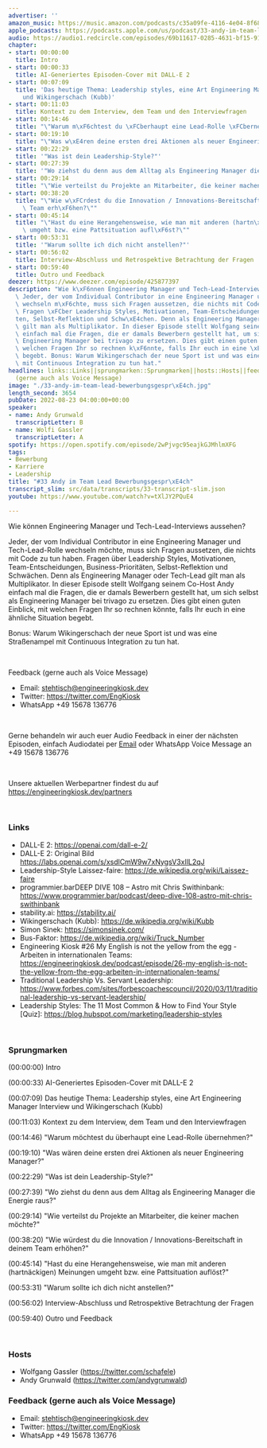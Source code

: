```yaml
---
advertiser: ''
amazon_music: https://music.amazon.com/podcasts/c35a09fe-4116-4e04-8f68-77d61b112e46/episodes/0550735b-e673-45ff-bd8b-67815763e651/engineering-kiosk-33-andy-im-team-lead-bewerbungsgespr%C3%A4ch
apple_podcasts: https://podcasts.apple.com/us/podcast/33-andy-im-team-lead-bewerbungsgespr%C3%A4ch/id1603082924?i=1000577040259&uo=4
audio: https://audio1.redcircle.com/episodes/69b11617-0285-4631-bf15-9121e0a0c30b/stream.mp3
chapter:
- start: 00:00:00
  title: Intro
- start: 00:00:33
  title: AI-Generiertes Episoden-Cover mit DALL-E 2
- start: 00:07:09
  title: 'Das heutige Thema: Leadership styles, eine Art Engineering Manager Interview
    und Wikingerschach (Kubb)'
- start: 00:11:03
  title: Kontext zu dem Interview, dem Team und den Interviewfragen
- start: 00:14:46
  title: "\"Warum m\xF6chtest du \xFCberhaupt eine Lead-Rolle \xFCbernehmen?\""
- start: 00:19:10
  title: "\"Was w\xE4ren deine ersten drei Aktionen als neuer Engineering Manager?\""
- start: 00:22:29
  title: '"Was ist dein Leadership-Style?"'
- start: 00:27:39
  title: '"Wo ziehst du denn aus dem Alltag als Engineering Manager die Energie raus?"'
- start: 00:29:14
  title: "\"Wie verteilst du Projekte an Mitarbeiter, die keiner machen m\xF6chte?\""
- start: 00:38:20
  title: "\"Wie w\xFCrdest du die Innovation / Innovations-Bereitschaft in deinem\
    \ Team erh\xF6hen?\""
- start: 00:45:14
  title: "\"Hast du eine Herangehensweise, wie man mit anderen (hartn\xE4ckigen) Meinungen\
    \ umgeht bzw. eine Pattsituation aufl\xF6st?\""
- start: 00:53:31
  title: '"Warum sollte ich dich nicht anstellen?"'
- start: 00:56:02
  title: Interview-Abschluss und Retrospektive Betrachtung der Fragen
- start: 00:59:40
  title: Outro und Feedback
deezer: https://www.deezer.com/episode/425877397
description: "Wie k\xF6nnen Engineering Manager und Tech-Lead-Interviews aussehen?\
  \ Jeder, der vom Individual Contributor in eine Engineering Manager und Tech-Lead-Rolle\
  \ wechseln m\xF6chte, muss sich Fragen aussetzen, die nichts mit Code zu tun haben.\
  \ Fragen \xFCber Leadership Styles, Motivationen, Team-Entscheidungen, Business-Priorit\xE4\
  ten, Selbst-Reflektion und Schw\xE4chen. Denn als Engineering Manager oder Tech-Lead\
  \ gilt man als Multiplikator. In dieser Episode stellt Wolfgang seinem Co-Host Andy\
  \ einfach mal die Fragen, die er damals Bewerbern gestellt hat, um sich selbst als\
  \ Engineering Manager bei trivago zu ersetzen. Dies gibt einen guten Einblick, mit\
  \ welchen Fragen Ihr so rechnen k\xF6nnte, falls Ihr euch in eine \xE4hnliche Situation\
  \ begebt. Bonus: Warum Wikingerschach der neue Sport ist und was eine Stra\xDFenampel\
  \ mit Continuous Integration zu tun hat."
headlines: links::Links||sprungmarken::Sprungmarken||hosts::Hosts||feedback-gerne-auch-als-voice-message::Feedback
  (gerne auch als Voice Message)
image: "./33-andy-im-team-lead-bewerbungsgespr\xE4ch.jpg"
length_second: 3654
pubDate: 2022-08-23 04:00:00+00:00
speaker:
- name: Andy Grunwald
  transcriptLetter: B
- name: Wolfi Gassler
  transcriptLetter: A
spotify: https://open.spotify.com/episode/2wPjvgc95eajkGJMhlmXFG
tags:
- Bewerbung
- Karriere
- Leadership
title: "#33 Andy im Team Lead Bewerbungsgespr\xE4ch"
transcript_slim: src/data/transcripts/33-transcript-slim.json
youtube: https://www.youtube.com/watch?v=tXlJY2PQuE4

---
```

<p>Wie können Engineering Manager und Tech-Lead-Interviews aussehen?</p><p>Jeder, der vom Individual Contributor in eine Engineering Manager und Tech-Lead-Rolle wechseln möchte, muss sich Fragen aussetzen, die nichts mit Code zu tun haben. Fragen über Leadership Styles, Motivationen, Team-Entscheidungen, Business-Prioritäten, Selbst-Reflektion und Schwächen. Denn als Engineering Manager oder Tech-Lead gilt man als Multiplikator. In dieser Episode stellt Wolfgang seinem Co-Host Andy einfach mal die Fragen, die er damals Bewerbern gestellt hat, um sich selbst als Engineering Manager bei trivago zu ersetzen. Dies gibt einen guten Einblick, mit welchen Fragen Ihr so rechnen könnte, falls Ihr euch in eine ähnliche Situation begebt.</p><p>Bonus: Warum Wikingerschach der neue Sport ist und was eine Straßenampel mit Continuous Integration zu tun hat. </p><p><br></p><p>Feedback (gerne auch als Voice Message)</p><ul><li>Email: <a href="mailto:stehtisch@engineeringkiosk.dev" rel="nofollow">stehtisch@engineeringkiosk.dev</a></li><li>Twitter: <a href="https://twitter.com/EngKiosk" rel="nofollow">https://twitter.com/EngKiosk</a></li><li>WhatsApp +49 15678 136776</li></ul><p><br></p><p>Gerne behandeln wir auch euer Audio Feedback in einer der nächsten Episoden, einfach Audiodatei per <a href="https://engineeringkiosk.dev/kontakt/">Email</a> oder WhatsApp Voice Message an +49 15678 136776</p><p><br></p><p>Unsere aktuellen Werbepartner findest du auf <a href="https://engineeringkiosk.dev/partners">https://engineeringkiosk.dev/partners</a></p><p> </p><h3 id="links">Links</h3><ul><li>DALL-E 2: <a href="https://openai.com/dall-e-2/" rel="nofollow">https://openai.com/dall-e-2/</a></li><li>DALL-E 2: Original Bild <a href="https://labs.openai.com/s/xsdlCmW9w7xNygsV3xIlL2qJ" rel="nofollow">https://labs.openai.com/s/xsdlCmW9w7xNygsV3xIlL2qJ</a> </li><li>Leadership-Style Laissez-faire: <a href="https://de.wikipedia.org/wiki/Laissez-faire" rel="nofollow">https://de.wikipedia.org/wiki/Laissez-faire</a></li><li>programmier.barDEEP DIVE 108 – Astro mit Chris Swithinbank: <a href="https://www.programmier.bar/podcast/deep-dive-108-astro-mit-chris-swithinbank" rel="nofollow">https://www.programmier.bar/podcast/deep-dive-108-astro-mit-chris-swithinbank</a></li><li>stability.ai: <a href="https://stability.ai/" rel="nofollow">https://stability.ai/</a></li><li>Wikingerschach (Kubb): <a href="https://de.wikipedia.org/wiki/Kubb" rel="nofollow">https://de.wikipedia.org/wiki/Kubb</a></li><li>Simon Sinek: <a href="https://simonsinek.com/" rel="nofollow">https://simonsinek.com/</a></li><li>Bus-Faktor: <a href="https://de.wikipedia.org/wiki/Truck_Number" rel="nofollow">https://de.wikipedia.org/wiki/Truck_Number</a></li><li>Engineering Kiosk #26 My English is not the yellow from the egg - Arbeiten in internationalen Teams: <a href="https://engineeringkiosk.dev/podcast/episode/26-my-english-is-not-the-yellow-from-the-egg-arbeiten-in-internationalen-teams/">https://engineeringkiosk.dev/podcast/episode/26-my-english-is-not-the-yellow-from-the-egg-arbeiten-in-internationalen-teams/</a></li><li>Traditional Leadership Vs. Servant Leadership: <a href="https://www.forbes.com/sites/forbescoachescouncil/2020/03/11/traditional-leadership-vs-servant-leadership/" rel="nofollow">https://www.forbes.com/sites/forbescoachescouncil/2020/03/11/traditional-leadership-vs-servant-leadership/</a></li><li>Leadership Styles: The 11 Most Common &amp; How to Find Your Style [Quiz]: <a href="https://blog.hubspot.com/marketing/leadership-styles" rel="nofollow">https://blog.hubspot.com/marketing/leadership-styles</a></li></ul><p><br></p><h3 id="sprungmarken">Sprungmarken</h3><p>(00:00:00) Intro</p><p>(00:00:33) AI-Generiertes Episoden-Cover mit DALL-E 2</p><p>(00:07:09) Das heutige Thema: Leadership styles, eine Art Engineering Manager Interview und Wikingerschach (Kubb)</p><p>(00:11:03) Kontext zu dem Interview, dem Team und den Interviewfragen</p><p>(00:14:46) &#34;Warum möchtest du überhaupt eine Lead-Rolle übernehmen?&#34;</p><p>(00:19:10) &#34;Was wären deine ersten drei Aktionen als neuer Engineering Manager?&#34;</p><p>(00:22:29) &#34;Was ist dein Leadership-Style?&#34;</p><p>(00:27:39) &#34;Wo ziehst du denn aus dem Alltag als Engineering Manager die Energie raus?&#34;</p><p>(00:29:14) &#34;Wie verteilst du Projekte an Mitarbeiter, die keiner machen möchte?&#34;</p><p>(00:38:20) &#34;Wie würdest du die Innovation / Innovations-Bereitschaft in deinem Team erhöhen?&#34;</p><p>(00:45:14) &#34;Hast du eine Herangehensweise, wie man mit anderen (hartnäckigen) Meinungen umgeht bzw. eine Pattsituation auflöst?&#34;</p><p>(00:53:31) &#34;Warum sollte ich dich nicht anstellen?&#34;</p><p>(00:56:02) Interview-Abschluss und Retrospektive Betrachtung der Fragen</p><p>(00:59:40) Outro und Feedback</p><p><br></p><h3 id="hosts">Hosts</h3><ul><li>Wolfgang Gassler (<a href="https://twitter.com/schafele" rel="nofollow">https://twitter.com/schafele</a>)</li><li>Andy Grunwald (<a href="https://twitter.com/andygrunwald" rel="nofollow">https://twitter.com/andygrunwald</a>)</li></ul><h3 id="feedback-gerne-auch-als-voice-message">Feedback (gerne auch als Voice Message)</h3><ul><li>Email: <a href="mailto:stehtisch@engineeringkiosk.dev" rel="nofollow">stehtisch@engineeringkiosk.dev</a></li><li>Twitter: <a href="https://twitter.com/EngKiosk" rel="nofollow">https://twitter.com/EngKiosk</a></li><li>WhatsApp +49 15678 136776</li></ul>